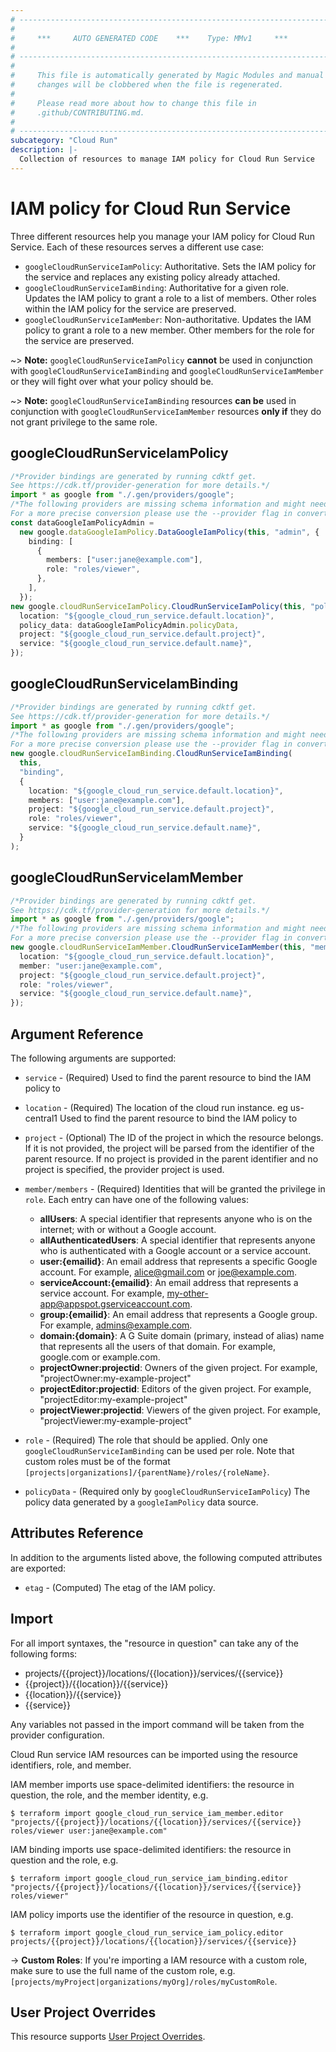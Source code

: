 ```yaml
---
# ----------------------------------------------------------------------------
#
#     ***     AUTO GENERATED CODE    ***    Type: MMv1     ***
#
# ----------------------------------------------------------------------------
#
#     This file is automatically generated by Magic Modules and manual
#     changes will be clobbered when the file is regenerated.
#
#     Please read more about how to change this file in
#     .github/CONTRIBUTING.md.
#
# ----------------------------------------------------------------------------
subcategory: "Cloud Run"
description: |-
  Collection of resources to manage IAM policy for Cloud Run Service
---
```


# IAM policy for Cloud Run Service

Three different resources help you manage your IAM policy for Cloud Run Service. Each of these resources serves a different use case:

* `googleCloudRunServiceIamPolicy`: Authoritative. Sets the IAM policy for the service and replaces any existing policy already attached.
* `googleCloudRunServiceIamBinding`: Authoritative for a given role. Updates the IAM policy to grant a role to a list of members. Other roles within the IAM policy for the service are preserved.
* `googleCloudRunServiceIamMember`: Non-authoritative. Updates the IAM policy to grant a role to a new member. Other members for the role for the service are preserved.

\~> **Note:** `googleCloudRunServiceIamPolicy` **cannot** be used in conjunction with `googleCloudRunServiceIamBinding` and `googleCloudRunServiceIamMember` or they will fight over what your policy should be.

\~> **Note:** `googleCloudRunServiceIamBinding` resources **can be** used in conjunction with `googleCloudRunServiceIamMember` resources **only if** they do not grant privilege to the same role.

## googleCloudRunServiceIamPolicy

```typescript
/*Provider bindings are generated by running cdktf get.
See https://cdk.tf/provider-generation for more details.*/
import * as google from "./.gen/providers/google";
/*The following providers are missing schema information and might need manual adjustments to synthesize correctly: google.
For a more precise conversion please use the --provider flag in convert.*/
const dataGoogleIamPolicyAdmin =
  new google.dataGoogleIamPolicy.DataGoogleIamPolicy(this, "admin", {
    binding: [
      {
        members: ["user:jane@example.com"],
        role: "roles/viewer",
      },
    ],
  });
new google.cloudRunServiceIamPolicy.CloudRunServiceIamPolicy(this, "policy", {
  location: "${google_cloud_run_service.default.location}",
  policy_data: dataGoogleIamPolicyAdmin.policyData,
  project: "${google_cloud_run_service.default.project}",
  service: "${google_cloud_run_service.default.name}",
});

```

## googleCloudRunServiceIamBinding

```typescript
/*Provider bindings are generated by running cdktf get.
See https://cdk.tf/provider-generation for more details.*/
import * as google from "./.gen/providers/google";
/*The following providers are missing schema information and might need manual adjustments to synthesize correctly: google.
For a more precise conversion please use the --provider flag in convert.*/
new google.cloudRunServiceIamBinding.CloudRunServiceIamBinding(
  this,
  "binding",
  {
    location: "${google_cloud_run_service.default.location}",
    members: ["user:jane@example.com"],
    project: "${google_cloud_run_service.default.project}",
    role: "roles/viewer",
    service: "${google_cloud_run_service.default.name}",
  }
);

```

## googleCloudRunServiceIamMember

```typescript
/*Provider bindings are generated by running cdktf get.
See https://cdk.tf/provider-generation for more details.*/
import * as google from "./.gen/providers/google";
/*The following providers are missing schema information and might need manual adjustments to synthesize correctly: google.
For a more precise conversion please use the --provider flag in convert.*/
new google.cloudRunServiceIamMember.CloudRunServiceIamMember(this, "member", {
  location: "${google_cloud_run_service.default.location}",
  member: "user:jane@example.com",
  project: "${google_cloud_run_service.default.project}",
  role: "roles/viewer",
  service: "${google_cloud_run_service.default.name}",
});

```

## Argument Reference

The following arguments are supported:

*   `service` - (Required) Used to find the parent resource to bind the IAM policy to

*   `location` - (Required) The location of the cloud run instance. eg us-central1 Used to find the parent resource to bind the IAM policy to

*   `project` - (Optional) The ID of the project in which the resource belongs.
    If it is not provided, the project will be parsed from the identifier of the parent resource. If no project is provided in the parent identifier and no project is specified, the provider project is used.

*   `member/members` - (Required) Identities that will be granted the privilege in `role`.
    Each entry can have one of the following values:
    * **allUsers**: A special identifier that represents anyone who is on the internet; with or without a Google account.
    * **allAuthenticatedUsers**: A special identifier that represents anyone who is authenticated with a Google account or a service account.
    * **user:{emailid}**: An email address that represents a specific Google account. For example, alice@gmail.com or joe@example.com.
    * **serviceAccount:{emailid}**: An email address that represents a service account. For example, my-other-app@appspot.gserviceaccount.com.
    * **group:{emailid}**: An email address that represents a Google group. For example, admins@example.com.
    * **domain:{domain}**: A G Suite domain (primary, instead of alias) name that represents all the users of that domain. For example, google.com or example.com.
    * **projectOwner:projectid**: Owners of the given project. For example, "projectOwner:my-example-project"
    * **projectEditor:projectid**: Editors of the given project. For example, "projectEditor:my-example-project"
    * **projectViewer:projectid**: Viewers of the given project. For example, "projectViewer:my-example-project"

*   `role` - (Required) The role that should be applied. Only one
    `googleCloudRunServiceIamBinding` can be used per role. Note that custom roles must be of the format
    `[projects|organizations]/{parentName}/roles/{roleName}`.

*   `policyData` - (Required only by `googleCloudRunServiceIamPolicy`) The policy data generated by
    a `googleIamPolicy` data source.

## Attributes Reference

In addition to the arguments listed above, the following computed attributes are
exported:

* `etag` - (Computed) The etag of the IAM policy.

## Import

For all import syntaxes, the "resource in question" can take any of the following forms:

* projects/{{project}}/locations/{{location}}/services/{{service}}
* {{project}}/{{location}}/{{service}}
* {{location}}/{{service}}
* {{service}}

Any variables not passed in the import command will be taken from the provider configuration.

Cloud Run service IAM resources can be imported using the resource identifiers, role, and member.

IAM member imports use space-delimited identifiers: the resource in question, the role, and the member identity, e.g.

```console
$ terraform import google_cloud_run_service_iam_member.editor "projects/{{project}}/locations/{{location}}/services/{{service}} roles/viewer user:jane@example.com"
```

IAM binding imports use space-delimited identifiers: the resource in question and the role, e.g.

```console
$ terraform import google_cloud_run_service_iam_binding.editor "projects/{{project}}/locations/{{location}}/services/{{service}} roles/viewer"
```

IAM policy imports use the identifier of the resource in question, e.g.

```console
$ terraform import google_cloud_run_service_iam_policy.editor projects/{{project}}/locations/{{location}}/services/{{service}}
```

\-> **Custom Roles**: If you're importing a IAM resource with a custom role, make sure to use the
full name of the custom role, e.g. `[projects/myProject|organizations/myOrg]/roles/myCustomRole`.

## User Project Overrides

This resource supports [User Project Overrides](https://registry.terraform.io/providers/hashicorp/google/latest/docs/guides/provider_reference#user_project_override).
